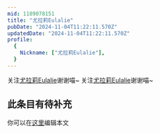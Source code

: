 ```yaml
---
mid: 1189078151
title: "尤拉莉Eulalie"
pubDate: "2024-11-04T11:22:11.570Z"
updatedDate: "2024-11-04T11:22:11.570Z"
profile:
  {
    Nickname: ["尤拉莉Eulalie"],
  }
---
```


关注[尤拉莉Eulalie](https://space.bilibili.com/1189078151)谢谢喵~ 关注[尤拉莉Eulalie](https://space.bilibili.com/1189078151)谢谢喵~

## 此条目有待补充
你可以在[这里](https://github.com/Yuhanawa/VTuber.ICU/edit/master/src/content/v/尤拉莉Eulalie/index.md)编辑本文
